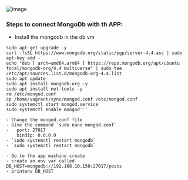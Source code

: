 ![image](https://user-images.githubusercontent.com/97250268/199527934-c0b34f07-d79e-43ff-b75b-e2d2a445c53f.png)

### Steps to connect MongoDb  with th APP:

- Install the mongodb in the db vm
```sudo apt-get update
sudo apt-get upgrade -y
curl -fsSL https://www.mongodb.org/static/pgp/server-4.4.asc | sudo apt-key add -
echo "deb [ arch=amd64,arm64 ] https://repo.mongodb.org/apt/ubuntu focal/mongodb-org/4.4 multiverse" | sudo tee /etc/apt/sources.list.d/mongodb-org-4.4.list
sudo apt update
sudo apt install mongodb-org -y
sudo apt install net-tools -y
rm /etc/mongod.conf
cp /home/vagrant/sync/mongod.conf /etc/mongod.conf
sudo systemctl start mongod.service
sudo systemctl enable mongod'''

- Change the mongod.conf file
- Give the command `sudo nano mongod.conf`
-   port: 27017
    bindIp: 0.0.0.0
- `sudo systemctl restart mongodb`
- `sudo systemctl restart mongodb`

- Go to the app machine create 
- create an env var called DB_HOST=mongodb://192.168.10.150:27017/posts
- printenv DB_HOST
